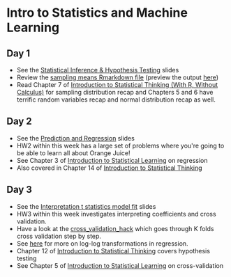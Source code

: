 # Intro to Statistics and Machine Learning

## Day 1
  * See the [Statistical Inference & Hypothesis Testing](Statistics%201.pptx) slides
  * Review the [sampling means Rmarkdown file](sampling%20means%20HW.Rmd) (preview the output [here](http://htmlpreview.github.io/?https://github.com/msr-ds3/coursework/blob/master/week2/sampling_means_HW.html))
  * Read Chapter 7 of [Introduction to Statistical Thinking (With R, Without Calculus)](http://pluto.huji.ac.il/~msby/StatThink/) for sampling distribution recap and Chapters 5 and 6 have terrific random variables recap and normal distribution recap as well.

<!--
  * Check out Chapters 7, 8, and 9 of [Introduction to Statistical Thinking (With R, Without Calculus)](http://pluto.huji.ac.il/~msby/StatThink/)
-->

## Day 2
  * See the [Prediction and Regression](Prediction%20and%20Regression.pptx) slides
  * HW2 within this week has a large set of problems where you're going to be able to learn all about Orange Juice!
  * See Chapter 3 of [Introduction to Statistical Learning](http://www-bcf.usc.edu/~gareth/ISL/) on regression
  * Also covered in Chapter 14 of [Introduction to Statistical Thinking](http://pluto.huji.ac.il/~msby/StatThink/)
  
## Day 3
  * See the [Interpretation t statistics model fit](Interpretation%20t%20statistics%20model%20fit.pptx) slides
  * HW3 within this week investigates interpreting coefficients and cross validation.
  * Have a look at the [cross_validation_hack](cross_validation_hack.Rmd) which goes through K folds cross validation step by step.
  * See [here](http://home.wlu.edu/~gusej/econ398/notes/logRegressions.pdf) for more on log-log transformations in regression.
  * Chapter 12 of [Introduction to Statistical Thinking](http://pluto.huji.ac.il/~msby/StatThink/) covers hypothesis testing
  * See Chapter 5 of [Introduction to Statistical Learning](http://www-bcf.usc.edu/~gareth/ISL/) on cross-validation
